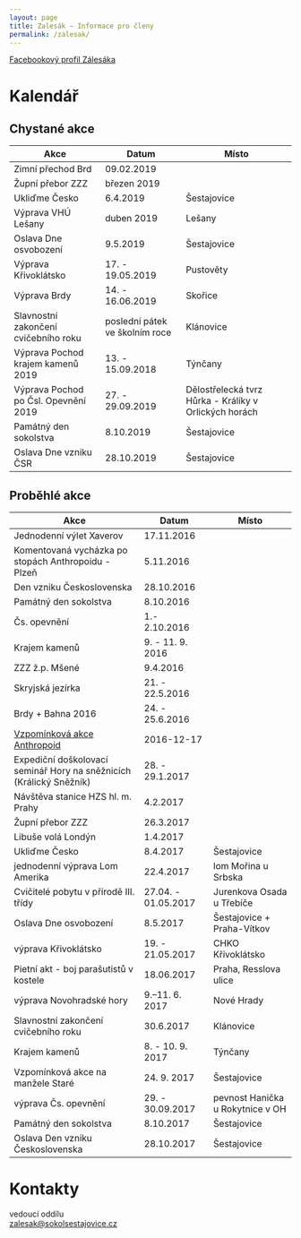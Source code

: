```yaml
---
layout: page
title: Zalesák – Informace pro členy
permalink: /zalesak/
---
```


[Facebookový profil Zálesáka](https://www.facebook.com/sokol.zalesak)

# Kalendář

## Chystané akce

|                 Akce                 |             Datum              |                         Místo                         |
|--------------------------------------|--------------------------------|-------------------------------------------------------|
| Zimní přechod Brd                    | 09.02.2019                     |                                                       |
| Župní přebor ZZZ                     | březen 2019                    |                                                       |
| Ukliďme Česko                        | 6.4.2019                       | Šestajovice                                           |
| Výprava VHÚ Lešany                   | duben 2019                     | Lešany                                                |
| Oslava Dne osvobození                | 9.5.2019                       | Šestajovice                                           |
| Výprava Křivoklátsko                 | 17. - 19.05.2019               | Pustověty                                             |
| Výprava Brdy                         | 14. - 16.06.2019               | Skořice                                               |
| Slavnostní zakončení cvičebního roku | poslední pátek ve školním roce | Klánovice                                             |
| Výprava Pochod krajem kamenů 2019    | 13. - 15.09.2018               | Týnčany                                               |
| Výprava Pochod po Čsl. Opevnění 2019 | 27. - 29.09.2019               | Dělostřelecká tvrz Hůrka - Králíky v Orlických horách |
| Památný den sokolstva                | 8.10.2019                      | Šestajovice                                           |
| Oslava Dne vzniku ČSR                | 28.10.2019                     | Šestajovice                                           |


## Proběhlé akce

|                                                     Akce                                                     |        Datum        |              Místo               |
|--------------------------------------------------------------------------------------------------------------|---------------------|----------------------------------|
| Jednodenní výlet Xaverov                                                                                     | 17.11.2016          |                                  |
| Komentovaná vycházka po stopách Anthropoidu - Plzeň                                                          | 5.11.2016           |                                  |
| Den vzniku Československa                                                                                    | 28.10.2016          |                                  |
| Památný den sokolstva                                                                                        | 8.10.2016           |                                  |
| Čs. opevnění                                                                                                 | 1.- 2.10.2016       |                                  |
| Krajem kamenů                                                                                                | 9. - 11. 9. 2016    |                                  |
| ZZZ ž.p. Mšené                                                                                               | 9.4.2016            |                                  |
| Skryjská jezírka                                                                                             | 21. - 22.5.2016     |                                  |
| Brdy + Bahna 2016                                                                                            | 24. - 25.6.2016     |                                  |
| [Vzpomínková akce Anthropoid](https://drive.google.com/file/d/0B11sptJjoYIFTmZWdUVyZklBNW8/view?usp=sharing) | 2016-12-17          |                                  |
| Expediční doškolovací seminář Hory na sněžnicích (Králický Sněžník)                                          | 28. - 29.1.2017     |                                  |
| Návštěva stanice HZS hl. m. Prahy                                                                            | 4.2.2017            |                                  |
| Župní přebor ZZZ                                                                                             | 26.3.2017           |                                  |
| Libuše volá Londýn                                                                                           | 1.4.2017            |                                  |
| Ukliďme Česko                                                                                                | 8.4.2017            | Šestajovice                      |
| jednodenní výprava Lom Amerika                                                                               | 22.4.2017           | lom Mořina u Srbska              |
| Cvičitelé pobytu v přírodě III. třídy                                                                        | 27.04. - 01.05.2017 | Jurenkova Osada u Třebíče        |
| Oslava Dne osvobození                                                                                        | 8.5.2017            | Šestajovice + Praha-Vítkov       |
| výprava Křivoklátsko                                                                                         | 19. - 21.05.2017    | CHKO Křivoklátsko                |
| Pietní akt - boj parašutistů v kostele                                                                       | 18.06.2017          | Praha, Resslova ulice            |
| výprava Novohradské hory                                                                                     | 9.–11. 6. 2017      | Nové Hrady                       |
| Slavnostní zakončení cvičebního roku                                                                         | 30.6.2017           | Klánovice                        |
| Krajem kamenů                                                                                                | 8. - 10. 9. 2017    | Týnčany                          |
| Vzpomínková akce na manžele Staré                                                                            | 24. 9. 2017         | Šestajovice                      |
| výprava Čs. opevnění                                                                                         | 29. - 30.09.2017    | pevnost Hanička u Rokytnice v OH |
| Památný den sokolstva                                                                                        | 8.10.2017           | Šestajovice                      |
| Oslava Den vzniku Československa                                                                             | 28.10.2017          | Šestajovice                      |



# Kontakty

vedoucí oddílu  
[zalesak@sokolsestajovice.cz](mailto:zalesak@sokolsestajovice.cz)
